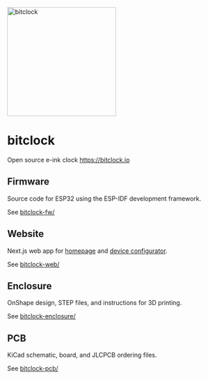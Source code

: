 <img src="https://github.com/goat-hill/bitclock/assets/220799/5121ca8b-19c7-4db0-9a81-38fae36ac5df" width="250" alt="bitclock" />

# bitclock
Open source e-ink clock
https://bitclock.io

## Firmware

Source code for ESP32 using the ESP-IDF development framework.

See [bitclock-fw/](bitclock-fw/)

## Website

Next.js web app for [homepage](https://bitclock.io) and [device configurator](https://bitclock.io/connect).

See [bitclock-web/](bitclock-web/)

## Enclosure

OnShape design, STEP files, and instructions for 3D printing.

See [bitclock-enclosure/](bitclock-enclosure/)

## PCB

KiCad schematic, board, and JLCPCB ordering files.

See [bitclock-pcb/](bitclock-pcb/)
